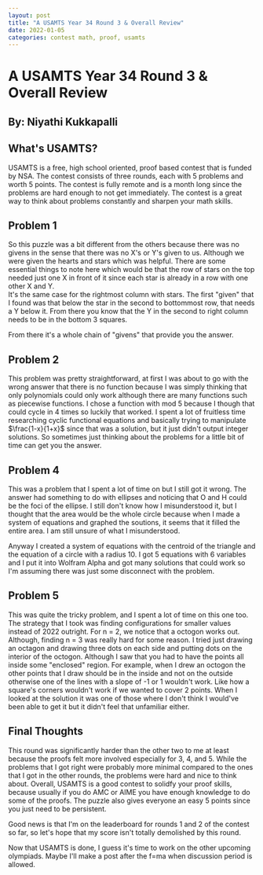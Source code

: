 ```yaml
---
layout: post
title: "A USAMTS Year 34 Round 3 & Overall Review"
date: 2022-01-05
categories: contest math, proof, usamts
---
```


# A USAMTS Year 34 Round 3 & Overall Review

## By: Niyathi Kukkapalli

## What's USAMTS?

USAMTS is a free, high school oriented, proof based contest that is funded by NSA. The contest consists of three rounds, each with 5 problems and worth 5 points. The contest is fully remote and is a month long since the problems are hard enough to not get immediately. The contest is a great way to think about problems constantly and sharpen your math skills.

## Problem 1

So this puzzle was a bit different from the others because there was no givens in the sense that there was no X's or Y's given to us. 
Although we were given the hearts and stars which was helpful. There are some essential things to note here which would be 
that the row of stars on the top needed just one X in front of it since each star is already in a row with one other X and Y.  
It's the same case for the rightmost column with stars. The first "given" that I found was that below the star in the second to bottommost row, that needs a Y below it.
From there you know that the Y in the second to right column needs to be in the bottom 3 squares.  

From there it's a whole chain of "givens" that provide you the answer. 

## Problem 2

This problem was pretty straightforward, at first I was about to go with the wrong answer that there is no function because I was simply
thinking that only polynomials could only work although there are many functions such as piecewise functions. I chose a function with mod 5 because I though that could cycle in 4 times so luckily that worked.
I spent a lot of fruitless time researching cyclic functional equations and basically trying to manipulate $\frac{1-x}{1+x}$ since that 
was a solution, but it just didn't output integer solutions. So sometimes just thinking about the problems for a little bit of time can get you the answer. 
 
## Problem 4

This was a problem that I spent a lot of time on but I still got it wrong. The answer had something to do with ellipses and noticing that O and H could be
the foci of the ellipse. I still don't know how I misunderstood it, but I thought that the area would be the whole circle because when I made a system of equations and graphed the soutions, 
it seems that it filled the entire area. I am still unsure of what I misunderstood. 

Anyway I created a system of equations with the centroid of the triangle and the equation of a circle with a radius 10. I got 5 equations with 6 variables and I put it into Wolfram Alpha
and got many solutions that could work so I'm assuming there was just some disconnect with the problem.  

## Problem 5

This was quite the tricky problem, and I spent a lot of time on this one too. The strategy that I took was finding configurations for smaller values instead of 2022 outright. 
For n = 2, we notice that a octogon works out. Although, finding n = 3 was really hard for some reason. I tried just drawing an octagon and drawing three dots on each side and putting 
dots on the interior of the octogon. Although I saw that you had to have the points all inside some "enclosed" region. For example, when I drew an octogon the other points that I draw
should be in the inside and not on the outside otherwise one of the lines with a slope of -1 or 1 wouldn't work. Like how a square's corners wouldn't work if we wanted to cover 2 points.
When I looked at the solution it was one of those where I don't think I would've been able to get it but it didn't feel that unfamiliar either.  

## Final Thoughts

This round was significantly harder than the other two to me at least because the proofs felt more involved especially for 3, 4, and 5. 
While the problems that I got right were probably more minimal compared to the ones that I got in the other rounds, the problems were hard and nice to think about.
Overall, USAMTS is a good contest to solidfy your proof skills, because usually if you do AMC or AIME you have enough knowledge to do some of the proofs.
The puzzle also gives everyone an easy 5 points since you just need to be persistent. 

Good news is that I'm on the leaderboard for rounds 1 and 2 of the contest so far, so let's hope that my score isn't totally demolished by this round. 

Now that USAMTS is done, I guess it's time to work on the other upcoming olympiads. Maybe I'll make a post after the f=ma when discussion period is allowed. 